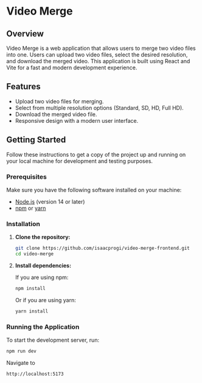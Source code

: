 # Video Merge

## Overview

Video Merge is a web application that allows users to merge two video files into one. Users can upload two video files, select the desired resolution, and download the merged video. This application is built using React and Vite for a fast and modern development experience.

## Features

- Upload two video files for merging.
- Select from multiple resolution options (Standard, SD, HD, Full HD).
- Download the merged video file.
- Responsive design with a modern user interface.

## Getting Started

Follow these instructions to get a copy of the project up and running on your local machine for development and testing purposes.

### Prerequisites

Make sure you have the following software installed on your machine:

- [Node.js](https://nodejs.org/) (version 14 or later)
- [npm](https://www.npmjs.com/) or [yarn](https://yarnpkg.com/)

### Installation

1. **Clone the repository:**

    ```bash
    git clone https://github.com/isaacprogi/video-merge-frontend.git
    cd video-merge
    ```

2. **Install dependencies:**

    If you are using npm:

    ```bash
    npm install
    ```

    Or if you are using yarn:

    ```bash
    yarn install
    ```

### Running the Application

To start the development server, run:

```bash
npm run dev
```
Navigate to 

```bash
http://localhost:5173
```
